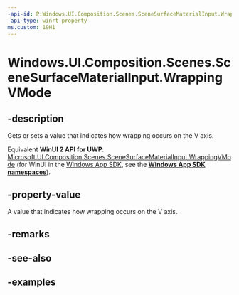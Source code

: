 ```yaml
---
-api-id: P:Windows.UI.Composition.Scenes.SceneSurfaceMaterialInput.WrappingVMode
-api-type: winrt property
ms.custom: 19H1
---
```


<!-- Property syntax.
public SceneWrappingMode WrappingVMode { get;  set; }
-->

# Windows.UI.Composition.Scenes.SceneSurfaceMaterialInput.WrappingVMode

## -description

Gets or sets a value that indicates how wrapping occurs on the V axis.

Equivalent **WinUI 2 API for UWP**: [Microsoft.UI.Composition.Scenes.SceneSurfaceMaterialInput.WrappingVMode](/windows/winui/api/microsoft.ui.composition.scenes.scenesurfacematerialinput.wrappingvmode) (for WinUI in the [Windows App SDK](/windows/apps/windows-app-sdk/), see the **[Windows App SDK namespaces](/windows/windows-app-sdk/api/winrt/)**).

## -property-value

A value that indicates how wrapping occurs on the V axis.

## -remarks

## -see-also

## -examples

